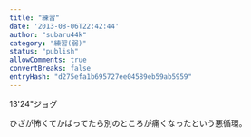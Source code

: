 ```yaml
---
title: "練習"
date: '2013-08-06T22:42:44'
author: "subaru44k"
category: "練習(弱)"
status: "publish"
allowComments: true
convertBreaks: false
entryHash: "d275efa1b695727ee04589eb59ab5959"
---
```

13'24"ジョグ

ひざが怖くてかばってたら別のところが痛くなったという悪循環。
